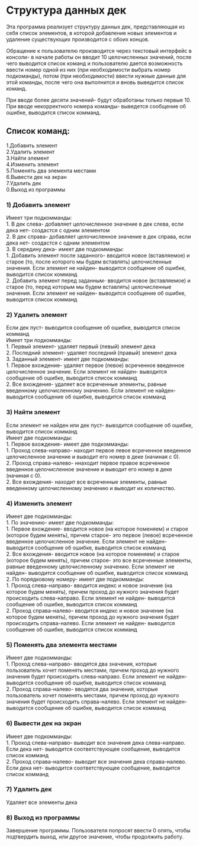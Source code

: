 # Структура данных дек
Эта программа реализует структуру данных дек, представляющая из себя список элементов, в которой добавление новых элементов и удаление существующих производится с обоих концов.

Обращение к пользователю производится через текстовый интерфейс в консоли- в начале работы он вводит 10 целочисленных значений, после чего выводится список команд и пользователю дается возможность ввести номер одной из них (при необходимости выбрать номер подкоманды), потом (при необходимости) ввести нужные данные для этой команды, после чего она выполнится и вновь выведится список команд.

При вводе более десяти значений- будут обработаны только первые 10. При вводе некорректного номера команды- выведется сообщение об ошибке, выводится список комманд.

## Список команд:
1.Добавить элемент<br/>
2.Удалить элемент<br/>
3.Найти элемент<br/>
4.Изменить элемент<br/>
5.Поменять два элемента местами<br/>
6.Вывести дек на экран<br/>
7.Удалить дек<br/>
0.Выход из программы<br/>

### 1) Добавить элемент
Имеет три подкомманды:<br/>
    1. В дек слева- добавляет целочисленное значение в дек слева, если дека нет- создастся с одним элементом<br/>
    2. В дек справа- добавляет целочисленное значение в дек справа, если дека нет- создастся с одним элементом<br/>
    3. В середину дека- имеет две подкомманды:<br/>
        1. Добавить элемент после заданного- вводится новое (вставляемое) и старое (то, после которого мы будем вставлять) целочисленные значения. Если элемент не найден- выводится сообщение об ошибке, выводится список комманд<br/>
        2. Добавить элемент перед заданным- вводится новое (вставляемое) и старое (то, перед которым мы будем вставлять) целочисленные значения. Если элемент не найден- выводится сообщение об ошибке, выводится список комманд<br/>

### 2) Удалить элемент
Если дек пуст- выводится сообщение об ошибке, выводится список комманд<br/>
Имеет три подкомманды:<br/>
    1. Первый элемент- удаляет первый (левый) элемент дека<br/>
    2. Последний элемент- удаляет последний (правый) элемент дека<br/>
    3. Заданный элемент- имеет две подкомманды:<br/>
        1. Первое вхождение- удаляет первое (левое) всреченное введенное целочисленное значение. Если элемент не найден- выводится сообщение об ошибке, выводится список комманд<br/>
        2. Все вхождения- удаляет все всреченные элементы, равные введенному целочисленному значению. Если элемент не найден- выводится сообщение об ошибке, выводится список комманд<br/>

### 3) Найти элемент
Если элемент не найден или дек пуст- выводится сообщение об ошибке, выводится список комманд<br/>
Имеет две подкомманды:<br/>
    1. Первое вхождение- имеет две подкомманды:<br/>
        1. Проход слева-направо- находит первое левое всреченное введенное целочисленное значение и выводит его номер в деке (начиная с 0).<br/>
        2. Проход справа-налево- ннаходит первое правое всреченное введенное целочисленное значение и выводит его номер в деке (начиная с 0).<br/>
    2. Все вхождения- находит все всреченные элементы, равные введенному целочисленному значению и выводит их количество.<br/>

### 4) Изменить элемент
Имеет две подкомманды:<br/>
    1. По значению- имеет две подкомманды:<br/>
        1. Первое вхождение- вводится новое (на которое поменяем) и старое (которое будем менять), причем старое- это первое (левое) всреченное введенное целочисленное значение. Если элемент не найден- выводится сообщение об ошибке, выводится список комманд<br/>
        2. Все вхождения- вводится новое (на которое поменяем) и старое (которое будем менять), причем старое- это все всреченные элементы, равные введенному целочисленному значению. Если элемент не найден- выводится сообщение об ошибке, выводится список комманд<br/>
    2. По порядковому номеру- имеет две подкомманды:<br/>
        1. Проход слева-направо- вводится индекс и новое значение (на которое будем менять), причем проход до нужного значения будет происходить слева-направо. Если элемент не найден- выводится сообщение об ошибке, выводится список комманд<br/>
        2. Проход справа-налево- вводится индекс и новое значение (на которое будем менять), причем проход до нужного значения будет происходить справа-налево. Если элемент не найден- выводится сообщение об ошибке, выводится список комманд<br/>

### 5) Поменять два элемента местами
Имеет две подкомманды:<br/>
    1. Проход слева-направо- вводятся два значения, которые пользователь хочет поменять местами, причем проход до нужного значения будет происходить слева-направо. Если элемент не найден- выводится сообщение об ошибке, выводится список комманд<br/>
    2. Проход справа-налево- вводятся два значения, которые пользователь хочет поменять местами, причем проход до нужного значения будет происходить справа-налево. Если элемент не найден- выводится сообщение об ошибке, выводится список комманд<br/>

### 6) Вывести дек на экран
Имеет две подкомманды:<br/>
    1. Проход слева-направо- выводит все значения дека слева-направо. Если дека нет- выводится соответствующее сообщение, выводится список комманд<br/>
    2. Проход справа-налево- выводит все значения дека справа-налево. Если дека нет- выводится соответствующее сообщение, выводится список комманд<br/>

### 7) Удалить дек
Удаляет все элементы дека

### 8) Выход из программы
Завершение программы. Пользователя попросят ввести 0 опять, чтобы подтвердить выход, или другое значение, чтобы продолжить работу.